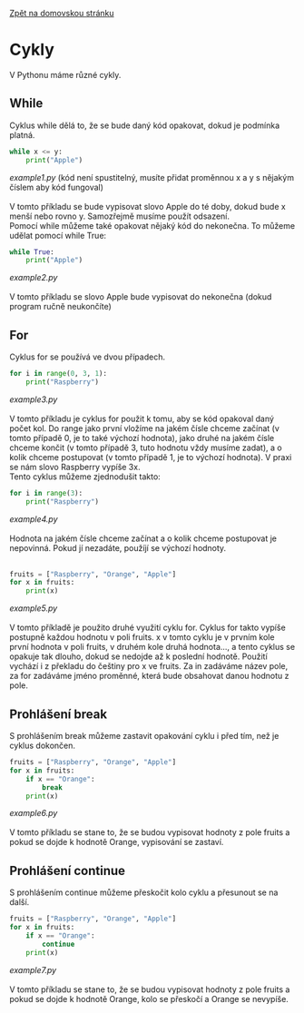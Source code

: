 [Zpět na domovskou stránku](../README.md)
# Cykly
V Pythonu máme různé cykly.
## While
Cyklus while dělá to, že se bude daný kód opakovat, dokud je podmínka platná.
```python
while x <= y:
    print("Apple")
```
*example1.py* (kód není spustitelný, musíte přidat proměnnou x a y s nějakým číslem aby kód fungoval)<br><br>
V tomto příkladu se bude vypisovat slovo Apple do té doby, dokud bude x menší nebo rovno y. Samozřejmě musíme použít odsazení.<br>
Pomocí while můžeme také opakovat nějaký kód do nekonečna. To můžeme udělat pomocí while True:
```python
while True:
    print("Apple")
```
*example2.py*<br><br>
V tomto příkladu se slovo Apple bude vypisovat do nekonečna (dokud program ručně neukončíte)
## For
Cyklus for se používá ve dvou případech.<br>
```python
for i in range(0, 3, 1):
    print("Raspberry")
```
*example3.py*<br><br>
V tomto příkladu je cyklus for použit k tomu, aby se kód opakoval daný počet kol. Do range jako první vložíme na jakém čísle chceme začínat (v tomto případě 0, je to také výchozí hodnota), jako druhé na jakém čísle chceme končit (v tomto případě 3, tuto hodnotu vždy musíme zadat), a o kolik chceme postupovat (v tomto případě 1, je to výchozí hodnota). V praxi se nám slovo Raspberry vypíše 3x.<br>
Tento cyklus můžeme zjednodušit takto:
```python
for i in range(3):
    print("Raspberry")
```
*example4.py*<br><br>
Hodnota na jakém čísle chceme začínat a o kolik chceme postupovat je nepovinná. Pokud jí nezadáte, použíjí se výchozí hodnoty.<br><br>
```python
fruits = ["Raspberry", "Orange", "Apple"]
for x in fruits:
    print(x)
```
*example5.py*<br><br>
V tomto příkladě je použito druhé využití cyklu for. Cyklus for takto vypíše postupně každou hodnotu v poli fruits. x v tomto cyklu je v prvním kole první hodnota v poli fruits, v druhém kole druhá hodnota..., a tento cyklus se opakuje tak dlouho, dokud se nedojde až k poslední hodnotě. Použití vychází i z překladu do češtiny pro x ve fruits. Za in zadáváme název pole, za for zadáváme jméno proměnné, která bude obsahovat danou hodnotu z pole.
## Prohlášení break
S prohlášením break můžeme zastavit opakování cyklu i před tím, než je cyklus dokončen.
```python
fruits = ["Raspberry", "Orange", "Apple"]
for x in fruits:
    if x == "Orange":
        break
    print(x)
```
*example6.py*<br><br>
V tomto příkladu se stane to, že se budou vypisovat hodnoty z pole fruits a pokud se dojde k hodnotě Orange, vypisování se zastaví.
## Prohlášení continue
S prohlášením continue můžeme přeskočit kolo cyklu a přesunout se na další.
```python
fruits = ["Raspberry", "Orange", "Apple"]
for x in fruits:
    if x == "Orange":
        continue
    print(x)
```
*example7.py*<br><br>
V tomto příkladu se stane to, že se budou vypisovat hodnoty z pole fruits a pokud se dojde k hodnotě Orange, kolo se přeskočí a Orange se nevypíše.